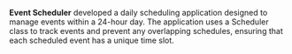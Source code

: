 **Event Scheduler**
developed a daily scheduling application designed to manage events within a 24-hour day. The application uses a Scheduler class to track events and prevent any overlapping schedules, ensuring that each scheduled event has a unique time slot.
